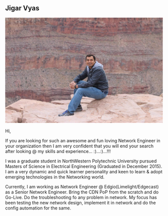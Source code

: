 ##  Jigar Vyas
![Jigs](img/Jigar_Vyas.jpeg)

Hi,

If you are looking for such an awesome and fun loving Network Engineer in your 
organization then I am very confident that you will end your search after 
looking @ my skills and experience... :)...:)...!!!

I was a graduate student in NorthWestern Polytechnic University pursued Masters of 
Science in Electrical Engineering (Graduated in December 2015). I am a very 
dynamic and quick learner personality and keen to learn & adopt emerging 
technologies in the Networking world.

Currently, I am working as Network Engineer @ Edgio(Limelight/Edgecast) as a Senior 
Network Engineer. Bring the CDN PoP from the scratch and do Go-Live. Do 
the troubleshooting fo any problem in network. My focus has been testing the new 
network design, implement it in network and do the config automation for the same.